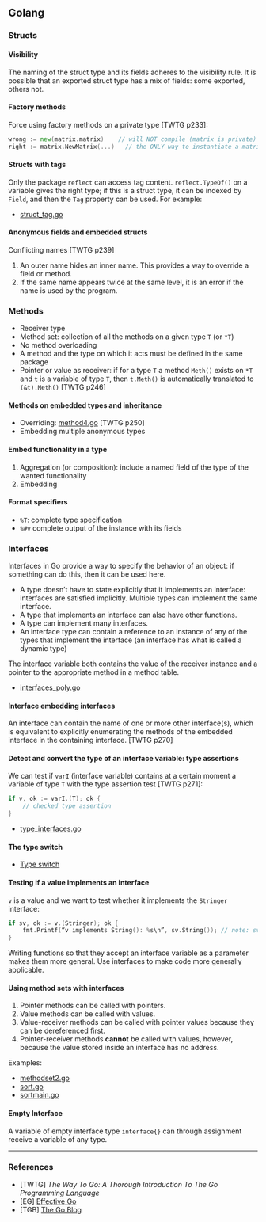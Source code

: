 ## Golang

### Structs
#### Visibility

The naming of the struct type and its fields adheres to the visibility rule. It is possible that an exported struct type has a mix of fields: some exported, others not.

#### Factory methods

Force using factory methods on a private type [TWTG p233]:

```go
wrong := new(matrix.matrix)    // will NOT compile (matrix is private)
right := matrix.NewMatrix(...)   // the ONLY way to instantiate a matrix
```

#### Structs with tags

Only the package `reflect` can access tag content. `reflect.TypeOf()` on a variable gives the right type; if this is a struct type, it can be indexed by `Field`, and then the `Tag` property can be used. For example:

* [struct_tag.go](https://github.com/shichao-an/twtg/blob/master/code_examples/chapter_10/struct_tag.go)

#### Anonymous fields and embedded structs

Conflicting names [TWTG p239]

1. An outer name hides an inner name. This provides a way to override a field or method.
2. If the same name appears twice at the same level, it is an error if the name is used by the program.

### Methods

* Receiver type
* Method set: collection of all the methods on a given type `T` (or `*T`)
* No method overloading
* A method and the type on which it acts must be defined in the same package
* Pointer or value as receiver: if for a type `T` a method `Meth()` exists on `*T` and `t` is a variable of type `T`, then `t.Meth()` is automatically translated to `(&t).Meth()` [TWTG p246]

#### Methods on embedded types and inheritance

* Overriding: [method4.go](https://github.com/shichao-an/twtg/blob/master/code_examples/chapter_10/method4.go) [TWTG p250]
* Embedding multiple anonymous types

#### Embed functionality in a type

1. Aggregation (or composition): include a named field of the type of the wanted functionality
2. Embedding

#### Format specifiers

* `%T`: complete type specification
* `%#v` complete output of the instance with its fields

### Interfaces

Interfaces in Go provide a way to specify the behavior of an object: if something can do this, then it can be used here.

* A type doesn’t have to state explicitly that it implements an interface: interfaces are satisfied implicitly. Multiple types can implement the same interface.
* A type that implements an interface can also have other functions. 
* A type can implement many interfaces.
* An interface type can contain a reference to an instance of any of the types that implement the interface (an interface has what is called a dynamic type)

The interface variable both contains the value of the receiver instance and a pointer to the appropriate method in a method table.

* [interfaces_poly.go](https://github.com/shichao-an/twtg/blob/master/code_examples/chapter_11/interfaces_poly.go)

#### Interface embedding interfaces
An interface can contain the name of one or more other interface(s), which is equivalent to explicitly enumerating the methods of the embedded interface in the containing interface. [TWTG p270]

#### Detect and convert the type of an interface variable: type assertions

We can test if `varI` (interface variable) contains at a certain moment a variable of type `T` with the type assertion test [TWTG p271]:

```go
if v, ok := varI.(T); ok {
	// checked type assertion
}
```

* [type_interfaces.go](https://github.com/shichao-an/twtg/blob/master/code_examples/chapter_11/type_interfaces.go)

#### The type switch

* [Type switch](https://golang.org/doc/effective_go.html#type_switch)

#### Testing if a value implements an interface

`v` is a value and we want to test whether it implements the `Stringer` interface:

```go
if sv, ok := v.(Stringer); ok {
	fmt.Printf(“v implements String(): %s\n”, sv.String()); // note: sv, not v
}
```

Writing functions so that they accept an interface variable as a parameter makes them more general. Use interfaces to make code more generally applicable.

#### Using method sets with interfaces

1. Pointer methods can be called with pointers.
2. Value methods can be called with values.
3. Value-receiver methods can be called with pointer values because they can be dereferenced first.
4. Pointer-receiver methods **cannot** be called with values, however, because the value stored inside an interface has no address.

Examples:

* [methodset2.go](https://github.com/shichao-an/twtg/blob/master/code_examples/chapter_11/methodset2.go)
* [sort.go](https://github.com/shichao-an/twtg/blob/master/code_examples/chapter_11/sort/sort.go)
* [sortmain.go](https://github.com/shichao-an/twtg/blob/master/code_examples/chapter_11/sortmain.go)

#### Empty Interface

A variable of empty interface type `interface{}` can through assignment receive a variable of any type.


- - -

### References

* [TWTG] *The Way To Go: A Thorough Introduction To The Go Programming Language*
* [EG] [Effective Go](https://golang.org/doc/effective_go.html)
* [TGB] [The Go Blog](https://blog.golang.org/)
